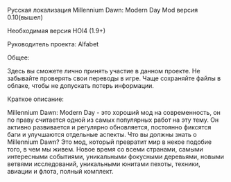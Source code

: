 Русская локализация Millennium Dawn: Modern Day Mod версия 0.10(вышел)

Необходимая версия HOI4 (1.9+)

Руководитель проекта: Alfabet

Общее:

Здесь вы сможете лично принять участие в данном проекте. Не забывайте проверять свои переводы в игре. Чаще сохраняйте файлы в облаке, чтобы не допускать потерь информации.

Краткое описание:

Millennium Dawn: Modern Day - это хороший мод на современность, он по праву считается одной из самых популярных работ на эту тему. Он активно развивается и регулярно обновляется, постоянно фиксятся баги и улучшаются отдельные аспекты. 
Что вы должны знать о Millennium Dawn? Это мод, который превратит мир в некое подобие того, в чем мы живем. Новое время со всеми странами, самыми интересными событиями, уникальными фокусными деревьями, новыми ветвями исследований, уникальными юнитами пехоты, техники, авиации и флота, полный комплект. 
